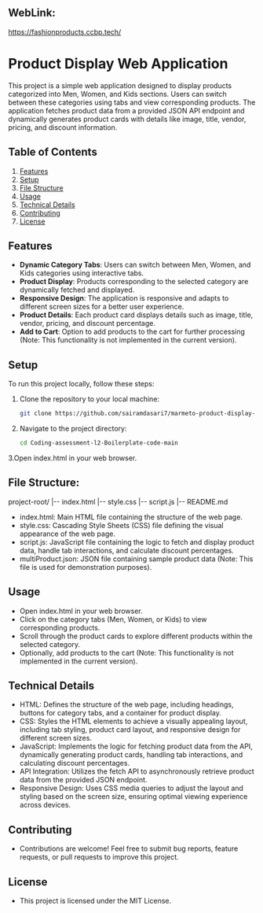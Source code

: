 ## WebLink:
   https://fashionproducts.ccbp.tech/

# Product Display Web Application

This project is a simple web application designed to display products categorized into Men, Women, and Kids sections. Users can switch between these categories using tabs and view corresponding products. The application fetches product data from a provided JSON API endpoint and dynamically generates product cards with details like image, title, vendor, pricing, and discount information.

## Table of Contents

1. [Features](#features)
2. [Setup](#setup)
3. [File Structure](#file-structure)
4. [Usage](#usage)
5. [Technical Details](#technical-details)
6. [Contributing](#contributing)
7. [License](#license)

## Features

- **Dynamic Category Tabs**: Users can switch between Men, Women, and Kids categories using interactive tabs.
- **Product Display**: Products corresponding to the selected category are dynamically fetched and displayed.
- **Responsive Design**: The application is responsive and adapts to different screen sizes for a better user experience.
- **Product Details**: Each product card displays details such as image, title, vendor, pricing, and discount percentage.
- **Add to Cart**: Option to add products to the cart for further processing (Note: This functionality is not implemented in the current version).

## Setup

To run this project locally, follow these steps:

1. Clone the repository to your local machine:

   ```bash
   git clone https://github.com/sairamdasari7/marmeto-product-display-app.git

2. Navigate to the project directory:
   
   ```bash
   cd Coding-assessment-l2-Boilerplate-code-main
   
3.Open index.html in your web browser.

## File Structure:
project-root/
        |-- index.html
        |-- style.css
        |-- script.js
        |-- README.md
- index.html: Main HTML file containing the structure of the web page.
- style.css: Cascading Style Sheets (CSS) file defining the visual appearance of the web page.
- script.js: JavaScript file containing the logic to fetch and display product data, handle tab interactions, and calculate discount percentages.
- multiProduct.json: JSON file containing sample product data (Note: This file is used for demonstration purposes).

## Usage
- Open index.html in your web browser.
- Click on the category tabs (Men, Women, or Kids) to view corresponding products.
- Scroll through the product cards to explore different products within the selected category.
- Optionally, add products to the cart (Note: This functionality is not implemented in the current version).

## Technical Details
- HTML: Defines the structure of the web page, including headings, buttons for category tabs, and a container for product display.
- CSS: Styles the HTML elements to achieve a visually appealing layout, including tab styling, product card layout, and responsive design for different screen sizes.
- JavaScript: Implements the logic for fetching product data from the API, dynamically generating product cards, handling tab interactions, and calculating discount percentages.
- API Integration: Utilizes the fetch API to asynchronously retrieve product data from the provided JSON endpoint.
- Responsive Design: Uses CSS media queries to adjust the layout and styling based on the screen size, ensuring optimal viewing experience across devices.

## Contributing
- Contributions are welcome! Feel free to submit bug reports, feature requests, or pull requests to improve this project.

## License
- This project is licensed under the MIT License.

